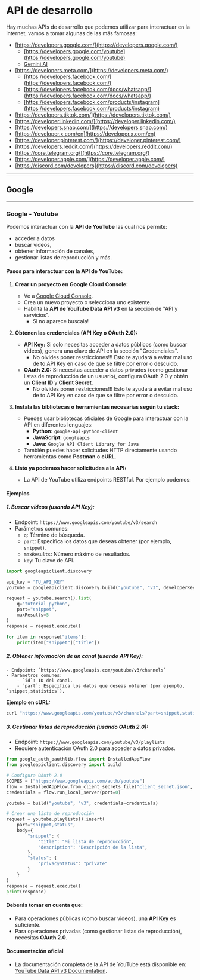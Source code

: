 # API de desarrollo

Hay muchas APIs de desarrollo que podemos utilizar para interactuar en la internet, vamos a tomar algunas de las más famosas:


- [https://developers.google.com/](https://developers.google.com/)
    - [https://developers.google.com/youtube](https://developers.google.com/youtube)
    - [Gemini AI](https://ai.google.dev/gemini-api/docs)
- [https://developers.meta.com/](https://developers.meta.com/)
    - [https://developers.facebook.com/](https://developers.facebook.com/)
    - [https://developers.facebook.com/docs/whatsapp/](https://developers.facebook.com/docs/whatsapp/)
    - [https://developers.facebook.com/products/instagram](https://developers.facebook.com/products/instagram) 
- [https://developers.tiktok.com/](https://developers.tiktok.com/)
- [https://developer.linkedin.com/](https://developer.linkedin.com/)
- [https://developers.snap.com/](https://developers.snap.com/)
- [https://developer.x.com/en](https://developer.x.com/en)
- [https://developer.pinterest.com/](https://developer.pinterest.com/)
- [https://developers.reddit.com/](https://developers.reddit.com/)
- [https://core.telegram.org/](https://core.telegram.org/)
- [https://developer.apple.com/](https://developer.apple.com/)
- [https://discord.com/developers](https://discord.com/developers)


---

## Google 

---

### Google - Youtube

Podemos interactuar con la **API de YouTube** las cual nos permite:

- acceder a datos
- buscar videos, 
- obtener información de canales, 
- gestionar listas de reproducción y más. 


#### Pasos para interactuar con la API de YouTube:

1. **Crear un proyecto en Google Cloud Console:**
    - Ve a [Google Cloud Console](https://console.cloud.google.com/).
    - Crea un nuevo proyecto o selecciona uno existente.
    - Habilita la **API de YouTube Data API v3** en la sección de "API y servicios".
        - Si no aparece buscala!

2. **Obtenen las credenciales (API Key o OAuth 2.0):**
    - **API Key:** Si solo necesitas acceder a datos públicos (como buscar videos), genera una clave de API en la sección "Credenciales".
        - No olvides poner restricciones!!! Esto te ayudará a evitar mal uso de to API Key en caso de que se filtre por error o descuido.
    - **OAuth 2.0:** Si necesitas acceder a datos privados (como gestionar listas de reproducción de un usuario), configura OAuth 2.0 y obtén un **Client ID** y **Client Secret**.
        - No olvides poner restricciones!!! Esto te ayudará a evitar mal uso de to API Key en caso de que se filtre por error o descuido.

3. **Instala las bibliotecas o herramientas necesarias según tu stack:**
   - Puedes usar bibliotecas oficiales de Google para interactuar con la API en diferentes lenguajes:
     - **Python:** `google-api-python-client`
     - **JavaScript:** `googleapis`
     - **Java:** `Google API Client Library for Java`
   - También puedes hacer solicitudes HTTP directamente usando herramientas como **Postman** o **cURL**.

4. **Listo ya podemos hacer solicitudes a la API:**
   - La API de YouTube utiliza endpoints RESTful. Por ejemplo podemos:

#### Ejemplos

##### 1. **Buscar videos (usando API Key):**
   - Endpoint: `https://www.googleapis.com/youtube/v3/search`
   - Parámetros comunes:
     - `q`: Término de búsqueda.
     - `part`: Especifica los datos que deseas obtener (por ejemplo, `snippet`).
     - `maxResults`: Número máximo de resultados.
     - `key`: Tu clave de API.

```python
import googleapiclient.discovery

api_key = "TU_API_KEY"
youtube = googleapiclient.discovery.build("youtube", "v3", developerKey=api_key)

request = youtube.search().list(
    q="tutorial python",
    part="snippet",
    maxResults=5
)
response = request.execute()

for item in response["items"]:
    print(item["snippet"]["title"])
```

##### 2. **Obtener información de un canal (usando API Key):**
    - Endpoint: `https://www.googleapis.com/youtube/v3/channels`
    - Parámetros comunes:
        - `id`: ID del canal.
        - `part`: Especifica los datos que deseas obtener (por ejemplo, `snippet,statistics`).

**Ejemplo en cURL:**
```bash
curl "https://www.googleapis.com/youtube/v3/channels?part=snippet,statistics&id=UC_x5XG1OV2P6uZZ5FSM9Ttw&key=TU_API_KEY"
```

##### 3. **Gestionar listas de reproducción (usando OAuth 2.0):**

- Endpoint: `https://www.googleapis.com/youtube/v3/playlists`
- Requiere autenticación OAuth 2.0 para acceder a datos privados.

```python
from google_auth_oauthlib.flow import InstalledAppFlow
from googleapiclient.discovery import build

# Configura OAuth 2.0
SCOPES = ["https://www.googleapis.com/auth/youtube"]
flow = InstalledAppFlow.from_client_secrets_file("client_secret.json", SCOPES)
credentials = flow.run_local_server(port=0)

youtube = build("youtube", "v3", credentials=credentials)

# Crear una lista de reproducción
request = youtube.playlists().insert(
    part="snippet,status",
    body={
        "snippet": {
            "title": "Mi lista de reproducción",
            "description": "Descripción de la lista",
        },
        "status": {
            "privacyStatus": "private"
        }
    }
)
response = request.execute()
print(response)
```

#### Deberás tomar en cuenta que:

- Para operaciones públicas (como buscar videos), una **API Key** es suficiente.
- Para operaciones privadas (como gestionar listas de reproducción), necesitas **OAuth 2.0**.

#### Documentación oficial
   - La documentación completa de la API de YouTube está disponible en: [YouTube Data API v3 Documentation](https://developers.google.com/youtube/v3).



